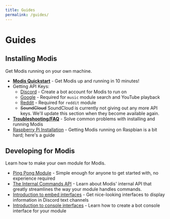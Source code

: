 ```yaml
---
title: Guides
permalink: /guides/
---
```

# Guides

## Installing Modis

Get Modis running on your own machine.

- [**Modis Quickstart**](guides/setup.md) - Get Modis up and running in 10 minutes!
- Getting API Keys:
  - [Discord](guides/setup.md#discord-bot-account) - Create a bot account for Modis to run on
  - [Google](guides/api-keys/google.md) - Required for `music` module search and YouTube playback
  - [Reddit](guides/api-keys/reddit.md) - Required for `reddit` module
  - ~~SoundCloud~~ SoundCloud is currently not giving out any more API keys. We'll update this section when they become available again.
- [**Troubleshooting/FAQ**](guides/faq.md) - Solve common problems with installing and running Modis
- [Raspberry Pi Installation](guides/setup-raspi.md) - Getting Modis running on Raspbian is a bit hard; here's a guide

## Developing for Modis

Learn how to make your own module for Modis.

- [Ping Pong Module](guides/dev/pingpong.md) - Simple enough for anyone to get started with, no experience required
- [The Internal Commands API](guides/dev/api-commands.md) - Learn about Modis' internal API that greatly streamlines the way your module handles commands.
- [Introduction to embed interfaces](guides/dev/ui-embed.md) - Get nice-looking interfaces to display information in Discord text channels
- [Introduction to console interfaces](guides/dev/ui-console.md) - Learn how to create a bot console interface for your module
